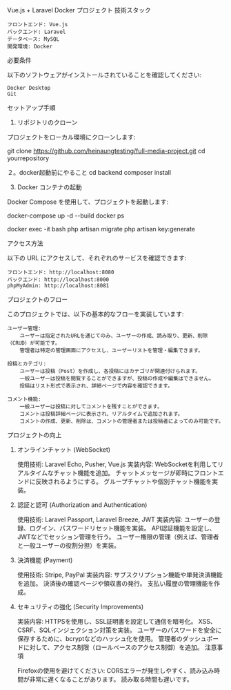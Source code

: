 Vue.js + Laravel Docker プロジェクト
技術スタック

    フロントエンド: Vue.js
    バックエンド: Laravel
    データベース: MySQL
    開発環境: Docker

必要条件

以下のソフトウェアがインストールされていることを確認してください:

    Docker Desktop
    Git

セットアップ手順
1. リポジトリのクローン

プロジェクトをローカル環境にクローンします:

git clone https://github.com/heinaungtesting/full-media-project.git
cd yourrepository

２。docker起動前にやること
cd backend
composer install

3. Docker コンテナの起動

Docker Compose を使用して、プロジェクトを起動します:

docker-compose up -d --build
docker ps

docker exec -it <backend container id> bash
php artisan migrate
php artisan key:generate


アクセス方法

以下の URL にアクセスして、それぞれのサービスを確認できます:

    フロントエンド: http://localhost:8080
    バックエンド: http://localhost:8000
    phpMyAdmin: http://localhost:8081
プロジェクトのフロー

このプロジェクトでは、以下の基本的なフローを実装しています:

    ユーザー管理:
        ユーザーは指定されたURLを通じてのみ、ユーザーの作成、読み取り、更新、削除（CRUD）が可能です。
        管理者は特定の管理画面にアクセスし、ユーザーリストを管理・編集できます。

    投稿とカテゴリ:
        ユーザーは投稿（Post）を作成し、各投稿にはカテゴリが関連付けられます。
        一般ユーザーは投稿を閲覧することができますが、投稿の作成や編集はできません。
        投稿はリスト形式で表示され、詳細ページで内容を確認できます。

    コメント機能:
        一般ユーザーは投稿に対してコメントを残すことができます。
        コメントは投稿詳細ページに表示され、リアルタイムで追加されます。
        コメントの作成、更新、削除は、コメントの管理者または投稿者によってのみ可能です。

プロジェクトの向上
1. オンラインチャット (WebSocket)

    使用技術: Laravel Echo, Pusher, Vue.js
    実装内容:
        WebSocketを利用してリアルタイムなチャット機能を追加。
        チャットメッセージが即時にフロントエンドに反映されるようにする。
        グループチャットや個別チャット機能を実装。

2. 認証と認可 (Authorization and Authentication)

    使用技術: Laravel Passport, Laravel Breeze, JWT
    実装内容:
        ユーザーの登録、ログイン、パスワードリセット機能を実装。
        API認証機能を設定し、JWTなどでセッション管理を行う。
        ユーザー権限の管理（例えば、管理者と一般ユーザーの役割分担）を実装。

3. 決済機能 (Payment)

    使用技術: Stripe, PayPal
    実装内容:
        サブスクリプション機能や単発決済機能を追加。
        決済後の確認ページや領収書の発行。
        支払い履歴の管理機能を作成。

4. セキュリティの強化 (Security Improvements)

    実装内容:
        HTTPSを使用し、SSL証明書を設定して通信を暗号化。
        XSS、CSRF、SQLインジェクション対策を実装。
        ユーザーのパスワードを安全に保存するために、bcryptなどのハッシュ化を使用。
        管理者のダッシュボードに対して、アクセス制限（ロールベースのアクセス制御）を追加。
注意事項

    Firefoxの使用を避けてください: CORSエラーが発生しやすく、読み込み時間が非常に遅くなることがあります。
    読み取る時間も遅いです。
